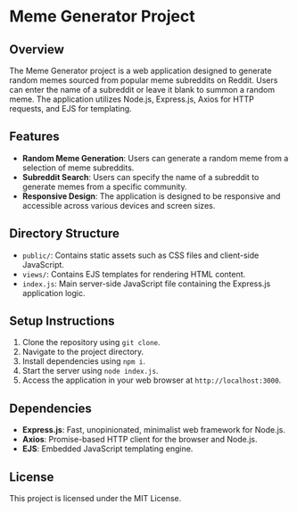 # Meme Generator Project

## Overview
The Meme Generator project is a web application designed to generate random memes sourced from popular meme subreddits on Reddit. Users can enter the name of a subreddit or leave it blank to summon a random meme. The application utilizes Node.js, Express.js, Axios for HTTP requests, and EJS for templating.

## Features
- **Random Meme Generation**: Users can generate a random meme from a selection of meme subreddits.
- **Subreddit Search**: Users can specify the name of a subreddit to generate memes from a specific community.
- **Responsive Design**: The application is designed to be responsive and accessible across various devices and screen sizes.

## Directory Structure
- `public/`: Contains static assets such as CSS files and client-side JavaScript.
- `views/`: Contains EJS templates for rendering HTML content.
- `index.js`: Main server-side JavaScript file containing the Express.js application logic.

## Setup Instructions
1. Clone the repository using `git clone`.
2. Navigate to the project directory.
3. Install dependencies using `npm i`.
4. Start the server using `node index.js`.
5. Access the application in your web browser at `http://localhost:3000`.

## Dependencies
- **Express.js**: Fast, unopinionated, minimalist web framework for Node.js.
- **Axios**: Promise-based HTTP client for the browser and Node.js.
- **EJS**: Embedded JavaScript templating engine.

## License
This project is licensed under the MIT License.
